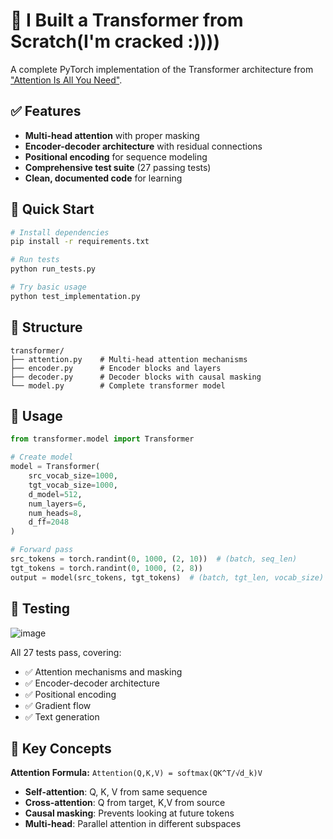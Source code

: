# 🤖 I Built a Transformer from Scratch(I'm cracked :))))

A complete PyTorch implementation of the Transformer architecture from ["Attention Is All You Need"](https://arxiv.org/abs/1706.03762).

## ✅ Features

- **Multi-head attention** with proper masking
- **Encoder-decoder architecture** with residual connections
- **Positional encoding** for sequence modeling
- **Comprehensive test suite** (27 passing tests)
- **Clean, documented code** for learning

## 🚀 Quick Start

```bash
# Install dependencies
pip install -r requirements.txt

# Run tests
python run_tests.py

# Try basic usage
python test_implementation.py
```

## 📂 Structure

```
transformer/
├── attention.py    # Multi-head attention mechanisms
├── encoder.py      # Encoder blocks and layers  
├── decoder.py      # Decoder blocks with causal masking
└── model.py        # Complete transformer model
```

## 🔧 Usage

```python
from transformer.model import Transformer

# Create model
model = Transformer(
    src_vocab_size=1000,
    tgt_vocab_size=1000,
    d_model=512,
    num_layers=6,
    num_heads=8,
    d_ff=2048
)

# Forward pass
src_tokens = torch.randint(0, 1000, (2, 10))  # (batch, seq_len)
tgt_tokens = torch.randint(0, 1000, (2, 8))
output = model(src_tokens, tgt_tokens)  # (batch, tgt_len, vocab_size)
```

## 🧪 Testing

![image](https://github.com/user-attachments/assets/d7b33ce6-6e11-461e-93de-279251448acc)


All 27 tests pass, covering:
- ✅ Attention mechanisms and masking
- ✅ Encoder-decoder architecture
- ✅ Positional encoding
- ✅ Gradient flow
- ✅ Text generation

## 📖 Key Concepts

**Attention Formula:** `Attention(Q,K,V) = softmax(QK^T/√d_k)V`

- **Self-attention**: Q, K, V from same sequence
- **Cross-attention**: Q from target, K,V from source  
- **Causal masking**: Prevents looking at future tokens
- **Multi-head**: Parallel attention in different subspaces 
